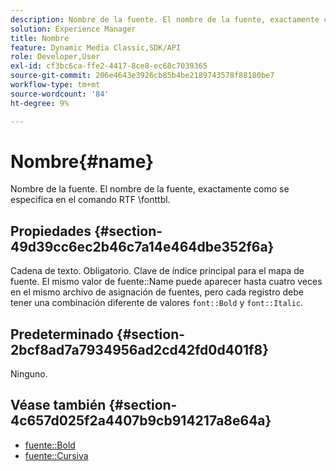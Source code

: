 ```yaml
---
description: Nombre de la fuente. El nombre de la fuente, exactamente como se especifica en el comando RTF \fonttbl.
solution: Experience Manager
title: Nombre
feature: Dynamic Media Classic,SDK/API
role: Developer,User
exl-id: cf3bc6ca-ffe2-4417-8ce8-ec68c7039365
source-git-commit: 206e4643e3926cb85b4be2189743578f88180be7
workflow-type: tm+mt
source-wordcount: '84'
ht-degree: 9%

---
```


# Nombre{#name}

Nombre de la fuente. El nombre de la fuente, exactamente como se especifica en el comando RTF \fonttbl.

## Propiedades {#section-49d39cc6ec2b46c7a14e464dbe352f6a}

Cadena de texto. Obligatorio. Clave de índice principal para el mapa de fuente. El mismo valor de fuente::Name puede aparecer hasta cuatro veces en el mismo archivo de asignación de fuentes, pero cada registro debe tener una combinación diferente de valores `font::Bold` y `font::Italic`.

## Predeterminado {#section-2bcf8ad7a7934956ad2cd42fd0d401f8}

Ninguno.

## Véase también {#section-4c657d025f2a4407b9cb914217a8e64a}

* [fuente::Bold](r-bold-font.md#reference_F7B017EF67574A29ABFC3954AB64159C)
* [fuente::Cursiva](r-italic-font.md#reference_DC04A532B34A41AF81B0B9644ACFAAD6)
